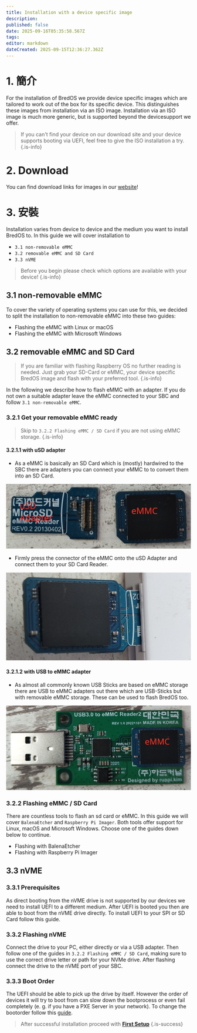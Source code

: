 ```yaml
---
title: Installation with a device specific image
description:
published: false
date: 2025-09-16T05:35:58.567Z
tags:
editor: markdown
dateCreated: 2025-09-15T12:36:27.362Z
---
```


# 1. 簡介

For the installation of BredOS we provide device specific images which are tailored to work out of the box for its specific device. This distinguishes these images from installation via an ISO image. Installation via an ISO image is much more generic, but is supported beyond the devicesupport we offer.

> If you can't find your device on our download site and your device supports booting via UEFI, feel free to give the ISO installation a try.
> {.is-info}

# 2. Download

You can find download links for images in our [website](https://bredos.org/download.html)!

# 3. 安裝

Installation varies from device to device and the medium you want to install BredOS to. In this guide we will cover installation to

- `3.1 non-removable eMMC`
- `3.2 removable eMMC and SD Card`
- `3.3 nVME`

> Before you begin please check which options are available with your device!
> {.is-info}

## 3.1 non-removable eMMC

To cover the variety of operating systems you can use for this, we decided to split the installation to non-removable eMMC into these two guides:

- Flashing the eMMC with Linux or macOS
- Flashing the eMMC with Microsoft Windows

## 3.2 removable eMMC and SD Card

> If you are familiar with flashing Raspberry OS no further reading is needed. Just grab your SD-Card or eMMC, your device specific BredOS image and flash with your preferred tool.
> {.is-info}

In the following we describe how to flash eMMC with an adapter. If you do not own a suitable adapter leave the eMMC connected to your SBC and follow `3.1 non-removable eMMC`.

### 3.2.1 Get your removable eMMC ready

> Skip to `3.2.2 Flashing eMMC / SD Card` if you are not using eMMC storage.
> {.is-info}

#### 3.2.1.1 with uSD adapter

- As a eMMC is basically an SD Card which is (mostly) hardwired to the SBC there are adapters you can connect your eMMC to to convert them into an SD Card.

![usd-emmc-cut.png](/installation-dsi/usd-emmc-cut.png)

- Firmly press the connector of the eMMC onto the uSD Adapter and connect them to your SD Card Reader.

![usd-connected-cut.png](/installation-dsi/usd-connected-cut.png)

#### 3.2.1.2 with USB to eMMC adapter

- As almost all commonly known USB Sticks are based on eMMC storage there are USB to eMMC adapters out there which are USB-Sticks but with removable eMMC storage. These can be used to flash BredOS too.

![emmc-reader-cut.png](/installation-dsi/emmc-reader-cut.png)

### 3.2.2 Flashing eMMC / SD Card

There are countless tools to flash an sd card or eMMC. In this guide we will cover `BalenaEtcher` and `Raspberry Pi Imager`. Both tools offer support for Linux, macOS and Microsoft Windows. Choose one of the guides down below to continue.

- Flashing with BalenaEtcher
- Flashing with Raspberry Pi Imager

## 3.3 nVME

### 3.3.1 Prerequisites

As direct booting from the nVME drive is not supported by our devices we need to install UEFI to a different medium. After UEFI is booted you then are able to boot from the nVME drive directly. To install UEFI to your SPI or SD Card follow this guide.

### 3.3.2 Flashing nVME

Connect the drive to your PC, either directly or via a USB adapter. Then follow one of the guides in `3.2.2 Flashing eMMC / SD Card`, making sure to use the correct drive letter or path for your NVMe drive. After flashing connect the drive to the nVME port of your SBC.

### 3.3.3 Boot Order

The UEFI should be able to pick up the drive by itself. However the order of devices it will try to boot from can slow down the bootprocess or even fail completely (e. g. if you have a PXE Server in your network). To change the bootorder follow this [guide](/en/how-to/change-default-boot-order-rk3588).

> After successful installation proceed with [**First Setup**](/en/install/first-setup)
> {.is-success}
